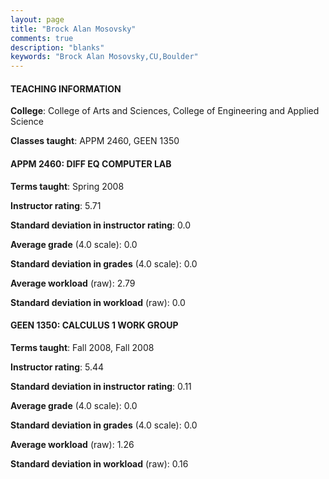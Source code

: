 ```yaml
---
layout: page
title: "Brock Alan Mosovsky" 
comments: true
description: "blanks"
keywords: "Brock Alan Mosovsky,CU,Boulder"
---
```

<head>
<script src="https://ajax.googleapis.com/ajax/libs/jquery/2.1.3/jquery.min.js"></script>
<script src="https://dl.dropboxusercontent.com/s/pc42nxpaw1ea4o9/highcharts.js?dl=0"></script>
<!-- <script src="../assets/js/highcharts.js"></script> -->
<style type="text/css">@font-face {
	font-family: "Bebas Neue";
	src: url(https://www.filehosting.org/file/details/544349/BebasNeue Regular.otf) format("opentype");
	}
	h1.Bebas { 
		font-family: "Bebas Neue", Verdana, Tahoma;
	}
</style>
</head>
	   
#### TEACHING INFORMATION

**College**: College of Arts and Sciences, College of Engineering and Applied Science

**Classes taught**: APPM 2460, GEEN 1350

#### APPM 2460: DIFF EQ COMPUTER LAB

**Terms taught**: Spring 2008

**Instructor rating**: 5.71

**Standard deviation in instructor rating**: 0.0

**Average grade** (4.0 scale): 0.0

**Standard deviation in grades** (4.0 scale): 0.0

**Average workload** (raw): 2.79

**Standard deviation in workload** (raw): 0.0

#### GEEN 1350: CALCULUS 1 WORK GROUP

**Terms taught**: Fall 2008, Fall 2008

**Instructor rating**: 5.44

**Standard deviation in instructor rating**: 0.11

**Average grade** (4.0 scale): 0.0

**Standard deviation in grades** (4.0 scale): 0.0

**Average workload** (raw): 1.26

**Standard deviation in workload** (raw): 0.16

